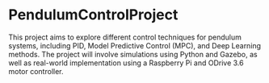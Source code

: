 # PendulumControlProject
This project aims to explore different control techniques for pendulum systems, including PID, Model Predictive Control (MPC), and Deep Learning methods. The project will involve simulations using Python and Gazebo, as well as real-world implementation using a Raspberry Pi and ODrive 3.6 motor controller.
